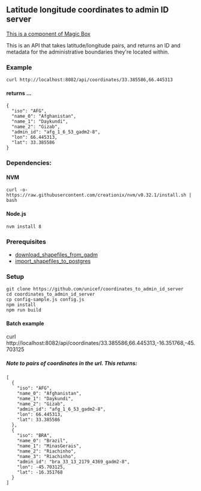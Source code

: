## Latitude longitude coordinates to admin ID server

[This is a component of Magic Box](https://github.com/unicef/magicbox/wiki)

This is an API that takes latitude/longitude pairs, and returns an ID and metadata for the administrative boundaries they're located within.

### Example
	curl http://localhost:8082/api/coordinates/33.385586,66.445313
#### returns ...
```
{
  "iso": "AFG",
  "name_0": "Afghanistan",
  "name_1": "Daykundi",
  "name_2": "Gizab",
  "admin_id": "afg_1_6_53_gadm2-8",
  "lon": 66.445313,
  "lat": 33.385586
}
```

### Dependencies:

#### NVM
	curl -o- https://raw.githubusercontent.com/creationix/nvm/v0.32.1/install.sh | bash

#### Node.js
	nvm install 8



### Prerequisites
- [download_shapefiles_from_gadm](https://github.com/unicef/download_shapefiles_from_gadm)
- [import_shapefiles_to_postgres](https://github.com/unicef/import_shapefiles_to_postgres)

### Setup
	git clone https://github.com/unicef/coordinates_to_admin_id_server
	cd coordinates_to_admin_id_server
	cp config-sample.js config.js
	npm install
	npm run build


#### Batch example
curl http://localhost:8082/api/coordinates/33.385586,66.445313,-16.351768,-45.703125

##### Note to pairs of coordinates in the url. This returns:

```
[
  {
    "iso": "AFG",
    "name_0": "Afghanistan",
    "name_1": "Daykundi",
    "name_2": "Gizab",
    "admin_id": "afg_1_6_53_gadm2-8",
    "lon": 66.445313,
    "lat": 33.385586
  },
  {
    "iso": "BRA",
    "name_0": "Brazil",
    "name_1": "MinasGerais",
    "name_2": "Riachinho",
    "name_3": "Riachinho",
    "admin_id": "bra_33_13_2179_4369_gadm2-8",
    "lon": -45.703125,
    "lat": -16.351768
  }
]
```
